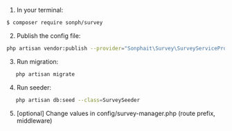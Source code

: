1) In your terminal:

``` bash
$ composer require sonph/survey
```

2) Publish the config file:

```bash
php artisan vendor:publish --provider="Sonphait\Survey\SurveyServiceProvider"
```

3) Run migration:
```bash
   php artisan migrate
```

4) Run seeder:
```bash
   php artisan db:seed --class=SurveySeeder
```

5) [optional] Change values in config/survey-manager.php (route prefix, middleware)
